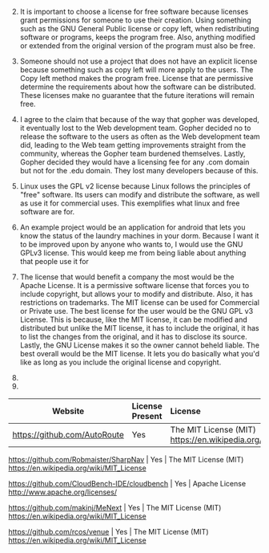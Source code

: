 2) It is important to choose a license for free software because licenses grant permissions for someone to use their creation. Using something such as the GNU General Public license or copy left, when redistributing software or programs, keeps the program free. Also, anything modified or extended from the original version of the program must also be free.

3) Someone should not use a project that does not have an explicit license because something such as copy left will more apply to the users. The Copy left method makes the program free. License that are permissive determine the requirements about how the software can be distributed. These licenses make no guarantee that the future iterations will remain free. 

4) I agree to the claim that because of the way that gopher was developed, it eventually lost to the Web development team. Gopher decided no to release the software to the users as often as the Web development team did, leading to the Web team getting improvements straight from the community, whereas the Gopher team burdened themselves. Lastly, Gopher decided they would have a licensing fee for any .com domain but not for the .edu domain. They lost many developers because of this.

5) Linux uses the GPL v2 license because Linux follows the principles of "free" software. Its users can modify and distribute the software, as well as use it for commercial uses. This exemplifies what linux and free software are for.

6) An example project would be an application for android that lets you know the status of the laundry machines in your dorm. Because I want it to be improved upon by anyone who wants to, I would use the GNU GPLv3 license. This would keep me from being liable about anything that people use it for

7) The license that would benefit a company the most would be the Apache License. It is a permissive software license that forces you to include copyright, but allows your to modify and distribute. Also, it has restrictions on trademarks. The MIT license can be used for Commercial or Private use. The best license for the user would be the GNU GPL v3 License. This is because, like the MIT license, it can be modified and distributed but unlike the MIT license, it has to include the original, it has to list the changes from the original, and it has to disclose its source. Lastly, the GNU License makes it so the owner cannot beheld liable. The best overall would be the MIT license. It lets you do basically what you'd like as long as you include the original license and copyright. 

9)

10)

Website | License Present | License
---------|:----------|:-------
https://github.com/AutoRoute | Yes | The MIT License (MIT) https://en.wikipedia.org/wiki/MIT_License

https://github.com/Robmaister/SharpNav | Yes | The MIT License (MIT) https://en.wikipedia.org/wiki/MIT_License

https://github.com/CloudBench-IDE/cloudbench | Yes | Apache License http://www.apache.org/licenses/

https://github.com/makinj/MeNext | Yes | The MIT License (MIT) https://en.wikipedia.org/wiki/MIT_License

https://github.com/rcos/venue | Yes | The MIT License (MIT) https://en.wikipedia.org/wiki/MIT_License
